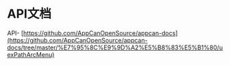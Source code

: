 # API文档
 API- [https://github.com/AppCanOpenSource/appcan-docs](https://github.com/AppCanOpenSource/appcan-docs/tree/master/%E7%95%8C%E9%9D%A2%E5%B8%83%E5%B1%80/uexPathArcMenu)
